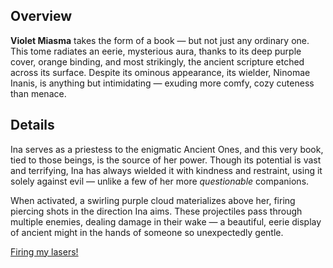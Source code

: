 <!-- title: Violet Miasma -->
<!-- quote: \**Giggles cutely and proceeds to decimate her enemies\** -->
<!-- chapter: 0 -->
<!-- images: (Ina's first time wielding the book), (The book viewed from the inventory), (Ina activating the book's ability) -->
<!-- model: true -->

## Overview

**Violet Miasma** takes the form of a book — but not just any ordinary one. This tome radiates an eerie, mysterious aura, thanks to its deep purple cover, orange binding, and most strikingly, the ancient scripture etched across its surface. Despite its ominous appearance, its wielder, Ninomae Inanis, is anything but intimidating — exuding more comfy, cozy cuteness than menace.

## Details

Ina serves as a priestess to the enigmatic Ancient Ones, and this very book, tied to those beings, is the source of her power. Though its potential is vast and terrifying, Ina has always wielded it with kindness and restraint, using it solely against evil — unlike a few of her more _questionable_ companions.

When activated, a swirling purple cloud materializes above her, firing piercing shots in the direction Ina aims. These projectiles pass through multiple enemies, dealing damage in their wake — a beautiful, eerie display of ancient might in the hands of someone so unexpectedly gentle.

[Firing my lasers!](#embed:https://www.youtube.com/live/THllQCVOYzY?si=6WRNsqGVEFR4DDPO&t=4464)
